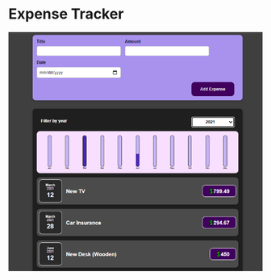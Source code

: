 # Expense Tracker 

<!-- > ###  -->

![preview img](Preview.PNG)


<!-- ## Built with

- HTML
- CSS
- JavaScript

## Additional Used

- JQuery
- Canvas
- SVG
- Bootstrap4
- Google Fonts
- Font Awesome

## Live Demo

[Live Demo Link]() -->
